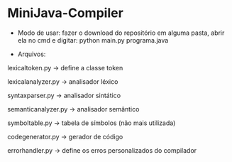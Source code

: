 # MiniJava-Compiler

* Modo de usar:
fazer o download do repositório em alguma pasta, abrir ela no cmd e digitar:
  python main.py programa.java

* Arquivos:

lexicaltoken.py -> define a classe token

lexicalanalyzer.py -> analisador léxico

syntaxparser.py -> analisador sintático

semanticanalyzer.py -> analisador semântico

symboltable.py -> tabela de símbolos (não mais utilizada)

codegenerator.py -> gerador de código

errorhandler.py -> define os erros personalizados do compilador
